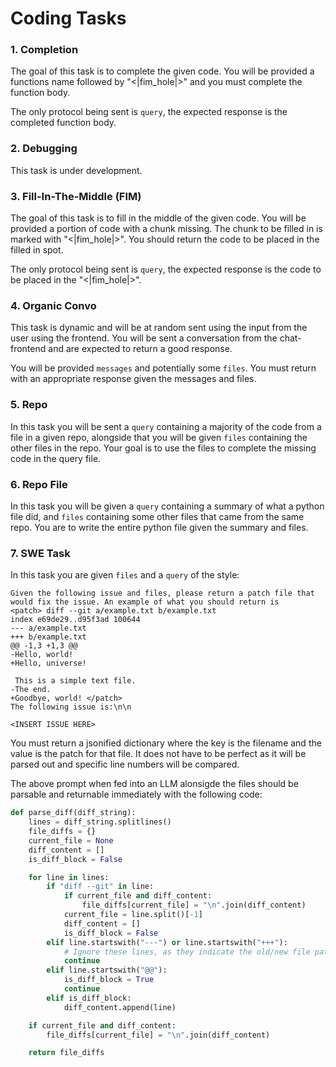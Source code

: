 # Coding Tasks

### 1. Completion

The goal of this task is to complete the given code. You will be provided a functions name followed by "<|fim_hole|>" and you must complete the function body.

The only protocol being sent is `query`, the expected response is the completed function body. 


### 2. Debugging

This task is under development.

### 3. Fill-In-The-Middle (FIM)

The goal of this task is to fill in the middle of the given code. You will be provided a portion of code with a chunk missing. The chunk to be filled in is marked with "<|fim_hole|>". You should return the code to be placed in the filled in spot.

The only protocol being sent is `query`, the expected response is the code to be placed in the "<|fim_hole|>".


### 4. Organic Convo

This task is dynamic and will be at random sent using the input from the user using the frontend. You will be sent a conversation from the chat-frontend and are expected to return a good response.

You will be provided `messages` and potentially some `files`. You must return with an appropriate response given the messages and files.


### 5. Repo

In this task you will be sent a `query` containing a majority of the code from a file in a given repo, alongside that you will be given `files` containing the other files in the repo. Your goal is to use the files to complete the missing code in the query file.


### 6. Repo File 

In this task you will be given a `query` containing a summary of what a python file did, and `files` containing some other files that came from the same repo. You are to write the entire python file given the summary and files. 

### 7. SWE Task

In this task you are given `files` and a `query` of the style:

```
Given the following issue and files, please return a patch file that would fix the issue. An example of what you should return is
<patch> diff --git a/example.txt b/example.txt
index e69de29..d95f3ad 100644
--- a/example.txt
+++ b/example.txt
@@ -1,3 +1,3 @@
-Hello, world!
+Hello, universe!
 
 This is a simple text file.
-The end.
+Goodbye, world! </patch>
The following issue is:\n\n

<INSERT ISSUE HERE>
```

You must return a jsonified dictionary where the key is the filename and the value is the patch for that file. It does not have to be perfect as it will be parsed out and specific line numbers will be compared. 

The above prompt when fed into an LLM alonsigde the files should be parsable and returnable immediately with the following code:

```python
def parse_diff(diff_string):
    lines = diff_string.splitlines()
    file_diffs = {}
    current_file = None
    diff_content = []
    is_diff_block = False

    for line in lines:
        if "diff --git" in line:
            if current_file and diff_content:
                file_diffs[current_file] = "\n".join(diff_content)
            current_file = line.split()[-1]
            diff_content = []
            is_diff_block = False
        elif line.startswith("---") or line.startswith("+++"):
            # Ignore these lines, as they indicate the old/new file path
            continue
        elif line.startswith("@@"):
            is_diff_block = True
            continue
        elif is_diff_block:
            diff_content.append(line)

    if current_file and diff_content:
        file_diffs[current_file] = "\n".join(diff_content)

    return file_diffs
```